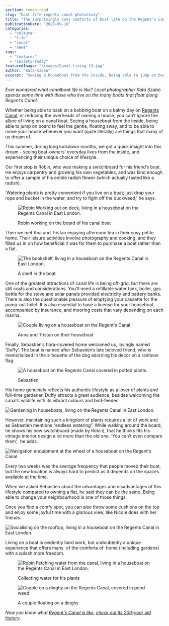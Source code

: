 ```yaml
---
section: roman-road
slug: "boat-life-regents-canal-photoessay"
title: "The surprisingly cosy comforts of boat life on the Regent's Canal"
publicationDate: "2020-09-18"
categories: 
  - "culture"
  - "life"
  - "local"
  - "news"
tags: 
  - "features"
  - "society-today"
featuredImage: "/images/Canal-living-13.jpg"
author: "kata-szabo"
excerpt: "Seeing a houseboat from the inside, being able to jump on board to feel the gentle, floating sway, and to be able to move your house whenever you want (quite literally) are things that many of us dream of."
---
```


_Ever wondered what canalboat life is like? Local photographer Kata Szabó spends some time with those who live on the many boats that float along Regent’s Canal._

Whether being able to bask on a bobbing boat on a balmy day on [Regents Canal](https://romanroadlondon.com/regents-canal-what-to-see-do-guide/), or reducing the overheads of owning a house, you can’t ignore the allure of living on a canal boat. Seeing a houseboat from the inside, being able to jump on board to feel the gentle, floating sway, and to be able to move your house whenever you want (quite literally) are things that many of us dream of. 

This summer, during long lockdown months, we got a quick insight into this dream - seeing boat-owners’ everyday lives from the inside, and experiencing their unique choice of lifestyle.

Our first stop is Robin, who was making a switchboard for his friend’s boat. He enjoys carpentry and growing his own vegetables, and was kind enough to offer a sample of his edible radish flower (which actually tasted like a radish). 

‘Watering plants is pretty convenient if you live on a boat; just drop your rope and bucket in the water, and try to fight off the duckweed,' he says.

<figure>

![Robin Working out on deck, living in a houseboat on the Regents Canal in East London.](/images/Canal-living-2.jpg)

<figcaption>

Robin working on the board of his canal boat

</figcaption>

</figure>

Then we met Ana and Tristan enjoying afternoon tea in their cosy petite home. Their leisure activities involve photography and cooking, and they filled us in on how beneficial it was for them to purchase a boat rather than a flat.

<figure>

![The bookshelf, living in a houseboat on the Regents Canal in East London.](/images/Canal-living-10.jpg)

<figcaption>

A shelf in the boat

</figcaption>

</figure>

One of the greatest attractions of canal life is being off-grid, but there are still costs and considerations. You'll need a refillable water tank, boiler, gas bottle for the stove and solar panels provided electricity and battery banks. There is also the questionable pleasure of emptying your cassette for the pump-out toilet. It is also essential to have a license for your houseboat, accompanied by insurance, and mooring costs that vary depending on each marina.

<figure>

![Couple living on a houseboat on the Regent's Canal](/images/Canal-living-7-1024x683.jpg)

<figcaption>

Anna and Tristan on their houseboat

</figcaption>

</figure>

Finally, Sebastien’s flora-covered home welcomed us, lovingly named ‘Duffy’. The boat is named after Sebastien’s late beloved friend, who is memorialised in the silhouette of the dog adorning his decor on a rainbow flag.

<figure>

![A houseboat on the Regents Canal covered in potted plants.](/images/Canal-living-13-1024x683.jpg)

<figcaption>

Sebastien

</figcaption>

</figure>

His home genuinely reflects his authentic lifestyle as a lover of plants and full-time gardener. Duffy attracts a great audience, besides welcoming the canal’s wildlife with its vibrant colours and bird-feeder.

![Gardening in houseboats, living on the Regents Canal in East London.](/images/Canal-living-16-1024x683.jpg)

However, maintaining such a kingdom of plants requires a lot of work and as Sebastien mentions “endless watering”. While walking around the board, he shows his new switchboard (made by Robin), that he thinks fits his vintage interior design a lot more than the old one. ‘You can’t even compare them’,  he adds. 

![Navigation enquipment at the wheel of a houseboat on the Regent's Canal](/images/Canal-living-12-1024x683.jpg)

Every two weeks was the average frequency that people moved their boat, but the new location is always hard to predict as it depends on the spaces available at the time.

When we asked Sebastien about the advantages and disadvantages of this lifestyle compared to owning a flat, he said they can be the same. Being able to change your neighbourhood is one of those things.

Once you find a comfy spot, you can also throw some cushions on the top and enjoy some joyful time with a glorious view, like Nicole does with her friends.

![Socialising on the rooftop, living in a houseboat on the Regents Canal in East London.](/images/Canal-living-19-1024x683.jpg)

Living on a boat is evidently hard work, but undoubtedly a unique experience that offers many  of the comforts of  home (including gardens) with a splash more freedom.

<figure>

![Robin Fetching water from the canal, living in a houseboat on the Regents Canal in East London.](/images/Canal-living-5.jpg)

<figcaption>

Collecting water for his plants

</figcaption>

</figure>

<figure>

![Couple on a dinghy on the Regents Canal, covered in pond weed](/images/Canal-living-17-1024x683.jpg)

<figcaption>

A couple floating on a dinghy

</figcaption>

</figure>

_Now you know what [Regent's Canal is like,](https://romanroadlondon.com/history-regents-canal-200-year-anniversary/) [c](https://romanroadlondon.com/history-regents-canal-200-year-anniversary/)[heck out its 200-year old history](https://romanroadlondon.com/history-regents-canal-200-year-anniversary/)_.
